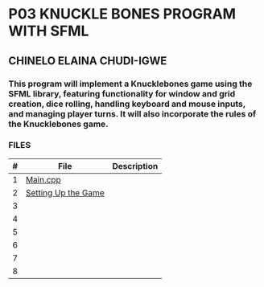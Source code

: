 # P03 KNUCKLE BONES PROGRAM WITH SFML 
## CHINELO ELAINA CHUDI-IGWE
### This program will implement a Knucklebones game using the SFML library, featuring functionality for window and grid creation, dice rolling, handling keyboard and mouse inputs, and managing player turns. It will also incorporate the rules of the Knucklebones game.

### FILES 
| #  | File    |    Description   |
|:---:| -------| --------------------|
|  1  |[Main.cpp](https://github.com/nelo-igwe/4883-Prog-Tech-nelo-igwe/blob/main/SFML%20KNUCKLE%20BONES%20/test.cpp)||
|  2  |[Setting Up the Game](https://github.com/rugbyprof/2143-Object-Oriented-Programming/tree/master/Resources/05-SFML/code/Lesson_01)||
|  3  |[]()||
|  4  |[]()||
|  5  |[]()||
|  6  |[]()||
|  7  |[]()||
|  8  |[]()||
